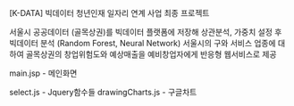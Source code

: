 [K-DATA] 빅데이터 청년인재 일자리 연계 사업 최종 프로젝트

서울시 공공데이터 (골목상권)를 빅데이터 플랫폼에 저장해 상관분석, 가중치 설정 후 빅데이터 분석 (Random Forest, Neural Network)
서울시의 구와 서비스 업종에 대하여 골목상권의 창업위험도와 예상매출을 예비창업자에게 반응형 웹서비스로 제공

main.jsp - 메인화면

select.js - Jquery함수들
drawingCharts.js - 구글차트

